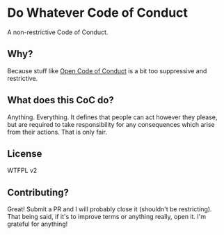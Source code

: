 # Do Whatever Code of Conduct

A non-restrictive Code of Conduct.

## Why?

Because stuff like [Open Code of Conduct](https://github.com/todogroup/opencodeofconduct) is a bit too suppressive
and restrictive.

## What does this CoC do?

Anything. Everything. It defines that people can act however they please, but are required to take responsibility for any consequences which arise from their actions. 
That is only fair.

## License

WTFPL v2

## Contributing?

Great! Submit a PR and I will probably close it (shouldn't be restricting). That being said, if it's to improve terms or anything really, open it.
I'm grateful for anything!

